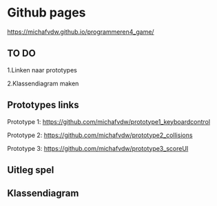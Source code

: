 # Github pages

https://michafvdw.github.io/programmeren4_game/

## TO DO

1.Linken naar prototypes

2.Klassendiagram maken 


## Prototypes links 

Prototype 1: https://github.com/michafvdw/prototype1_keyboardcontrol

Prototype 2: https://github.com/michafvdw/prototype2_collisions

Prototype 3: https://github.com/michafvdw/prototype3_scoreUI

##  Uitleg spel 

## Klassendiagram
